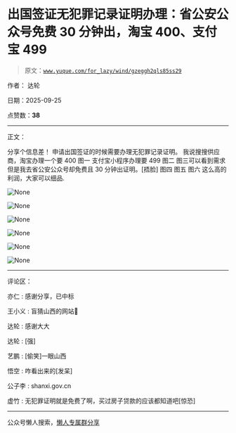 # 出国签证无犯罪记录证明办理：省公安公众号免费 30 分钟出，淘宝 400、支付宝 499

> 原文：[`www.yuque.com/for_lazy/wind/gzeggh2qls85ss29`](https://www.yuque.com/for_lazy/wind/gzeggh2qls85ss29)

作者： 达轮

日期：2025-09-25

点赞数：**38**

* * *

正文：

分享个信息差！ 申请出国签证的时候需要办理无犯罪记录证明。 我说搜搜供应商，淘宝办理一个要 400 图一 支付宝小程序办理要 499 图二 图三可以看到需求
但是我去省公安公众号却免费且 30 分钟出证明。[捂脸] 图四 图五 图六 这么高的利润，大家可以细品.

![](img/00bb688885a10ee2021211fdc5cf8751.png "None")

![](img/a894198cba114eafc8e619dee2a0596a.png "None")

![](img/4d1f3f6ad4c53b58c3762a16840be115.png "None")

![](img/a432b5bb84bdf8bdaa151b1bbdbfc429.png "None")

![](img/d75742ed28aee9be4588a1f0a1286289.png "None")

![](img/4c345d8b636e8532f83c0ea883aa5176.png "None")

* * *

评论区：

亦仁 : 感谢分享，已中标

王小义 : 盲猜山西的网站👀

达轮 : 感谢大大

达轮 : [强]

艺鹏 : [偷笑]一眼山西

悟空 : 咋看出来的[发呆]

公子李 : shanxi.gov.cn

虚竹 : 无犯罪证明就是免费了啊，买过房子贷款的应该都知道吧[惊恐]

* * *

公众号懒人搜索，[懒人专属群分享](https://lazybook.fun/#/blog/group)